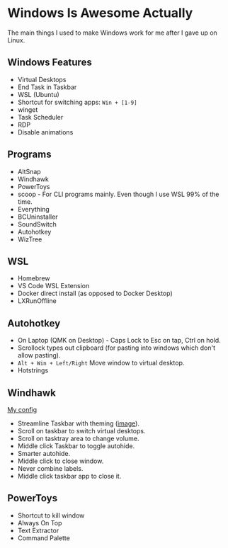 # Windows Is Awesome Actually
The main things I used to make Windows work for me after I gave up on Linux.

## Windows Features
- Virtual Desktops
- End Task in Taskbar
- WSL (Ubuntu)
- Shortcut for switching apps: `Win + [1-9]`
- winget
- Task Scheduler
- RDP
- Disable animations

## Programs
- AltSnap
- Windhawk
- PowerToys
- scoop - For CLI programs mainly. Even though I use WSL 99% of the time.
- Everything
- BCUninstaller
- SoundSwitch
- Autohotkey
- WizTree

## WSL
- Homebrew
- VS Code WSL Extension
- Docker direct install (as opposed to Docker Desktop)
- LXRunOffline

## Autohotkey
- On Laptop (QMK on Desktop) - Caps Lock to Esc on tap, Ctrl on hold.
- Scrollock types out clipboard (for pasting into windows which don't allow pasting).
- `Alt + Win + Left/Right` Move window to virtual desktop.
- Hotstrings 

## Windhawk
[My config](/windhwk_config.md)
- Streamline Taskbar with theming ([image](https://i.imgur.com/isBupPg.png)).
- Scroll on taskbar to switch virtual desktops.
- Scroll on tasktray area to change volume.
- Middle click Taskbar to toggle autohide.
- Smarter autohide.
- Middle click to close window.
- Never combine labels.
- Middle click taskbar app to close it.

## PowerToys
- Shortcut to kill window
- Always On Top
- Text Extractor
- Command Palette
